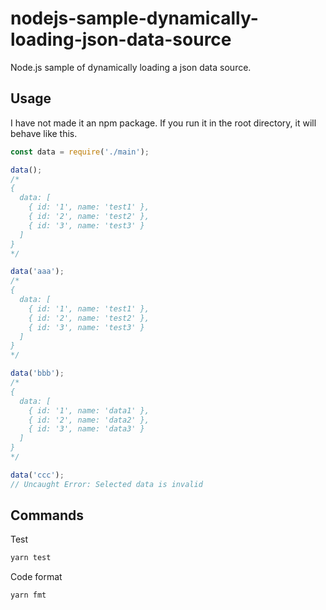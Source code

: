 # nodejs-sample-dynamically-loading-json-data-source

Node.js sample of dynamically loading a json data source.

## Usage

I have not made it an npm package.
If you run it in the root directory, it will behave like this.

```javascript
const data = require('./main');

data();
/*
{
  data: [
    { id: '1', name: 'test1' },
    { id: '2', name: 'test2' },
    { id: '3', name: 'test3' }
  ]
}
*/

data('aaa');
/*
{
  data: [
    { id: '1', name: 'test1' },
    { id: '2', name: 'test2' },
    { id: '3', name: 'test3' }
  ]
}
*/

data('bbb');
/*
{
  data: [
    { id: '1', name: 'data1' },
    { id: '2', name: 'data2' },
    { id: '3', name: 'data3' }
  ]
}
*/

data('ccc');
// Uncaught Error: Selected data is invalid
```

## Commands

Test

```sh
yarn test
```

Code format

```sh
yarn fmt
```
